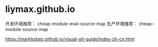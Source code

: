 # liymax.github.io

开发环境推荐：
cheap-module-eval-source-map
生产环境推荐：
cheap-module-source-map

https://marklodato.github.io/visual-git-guide/index-zh-cn.html
